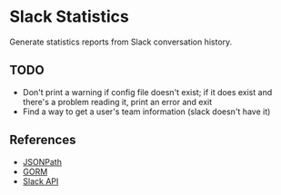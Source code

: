 # Slack Statistics

Generate statistics reports from Slack conversation history.

## TODO

* Don't print a warning if config file doesn't exist;
  if it does exist and there's a problem reading it, print an error and exit
* Find a way to get a user's team information (slack doesn't have it) 

## References

* [JSONPath](https://godoc.org/k8s.io/client-go/util/jsonpath)
* [GORM](https://gorm.io/)
* [Slack API](https://api.slack.com)
